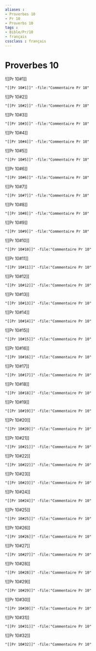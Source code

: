 ```yaml
---
aliases : 
- Proverbes 10
- Pr 10
- Proverbs 10
tags : 
- Bible/Pr/10
- français
cssclass : français
---
```


# Proverbes 10

![[Pr 10#1]]

```query
"[[Pr 10#1]]" -file:"Commentaire Pr 10"
```

![[Pr 10#2]]

```query
"[[Pr 10#2]]" -file:"Commentaire Pr 10"
```

![[Pr 10#3]]

```query
"[[Pr 10#3]]" -file:"Commentaire Pr 10"
```

![[Pr 10#4]]

```query
"[[Pr 10#4]]" -file:"Commentaire Pr 10"
```

![[Pr 10#5]]

```query
"[[Pr 10#5]]" -file:"Commentaire Pr 10"
```

![[Pr 10#6]]

```query
"[[Pr 10#6]]" -file:"Commentaire Pr 10"
```

![[Pr 10#7]]

```query
"[[Pr 10#7]]" -file:"Commentaire Pr 10"
```

![[Pr 10#8]]

```query
"[[Pr 10#8]]" -file:"Commentaire Pr 10"
```

![[Pr 10#9]]

```query
"[[Pr 10#9]]" -file:"Commentaire Pr 10"
```

![[Pr 10#10]]

```query
"[[Pr 10#10]]" -file:"Commentaire Pr 10"
```

![[Pr 10#11]]

```query
"[[Pr 10#11]]" -file:"Commentaire Pr 10"
```

![[Pr 10#12]]

```query
"[[Pr 10#12]]" -file:"Commentaire Pr 10"
```

![[Pr 10#13]]

```query
"[[Pr 10#13]]" -file:"Commentaire Pr 10"
```

![[Pr 10#14]]

```query
"[[Pr 10#14]]" -file:"Commentaire Pr 10"
```

![[Pr 10#15]]

```query
"[[Pr 10#15]]" -file:"Commentaire Pr 10"
```

![[Pr 10#16]]

```query
"[[Pr 10#16]]" -file:"Commentaire Pr 10"
```

![[Pr 10#17]]

```query
"[[Pr 10#17]]" -file:"Commentaire Pr 10"
```

![[Pr 10#18]]

```query
"[[Pr 10#18]]" -file:"Commentaire Pr 10"
```

![[Pr 10#19]]

```query
"[[Pr 10#19]]" -file:"Commentaire Pr 10"
```

![[Pr 10#20]]

```query
"[[Pr 10#20]]" -file:"Commentaire Pr 10"
```

![[Pr 10#21]]

```query
"[[Pr 10#21]]" -file:"Commentaire Pr 10"
```

![[Pr 10#22]]

```query
"[[Pr 10#22]]" -file:"Commentaire Pr 10"
```

![[Pr 10#23]]

```query
"[[Pr 10#23]]" -file:"Commentaire Pr 10"
```

![[Pr 10#24]]

```query
"[[Pr 10#24]]" -file:"Commentaire Pr 10"
```

![[Pr 10#25]]

```query
"[[Pr 10#25]]" -file:"Commentaire Pr 10"
```

![[Pr 10#26]]

```query
"[[Pr 10#26]]" -file:"Commentaire Pr 10"
```

![[Pr 10#27]]

```query
"[[Pr 10#27]]" -file:"Commentaire Pr 10"
```

![[Pr 10#28]]

```query
"[[Pr 10#28]]" -file:"Commentaire Pr 10"
```

![[Pr 10#29]]

```query
"[[Pr 10#29]]" -file:"Commentaire Pr 10"
```

![[Pr 10#30]]

```query
"[[Pr 10#30]]" -file:"Commentaire Pr 10"
```

![[Pr 10#31]]

```query
"[[Pr 10#31]]" -file:"Commentaire Pr 10"
```

![[Pr 10#32]]

```query
"[[Pr 10#32]]" -file:"Commentaire Pr 10"
```

